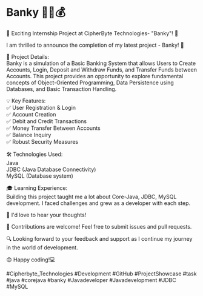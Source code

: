 # Banky 🏦💵💰

🚀 Exciting Internship Project at CipherByte Technologies- "Banky"! 🎉

I am thrilled to announce the completion of my latest project - Banky! 🌟

🎯 Project Details: <br>
Banky is a simulation of a Basic Banking System that allows Users to Create Accounts, Login, Deposit and Withdraw Funds, and Transfer Funds between Accounts. This project provides an opportunity to explore fundamental concepts of Object-Oriented Programming, Data Persistence using Databases, and Basic Transaction Handling.


💡 Key Features:<br>
✅ User Registration & Login<br>
✅ Account Creation<br>
✅ Debit and Credit Transactions<br>
✅ Money Transfer Between Accounts<br>
✅ Balance Inquiry<br>
✅ Robust Security Measures

🛠 Technologies Used:<br>
    Java<br>
    JDBC (Java Database Connectivity)<br>
    MySQL (Database system)<br>

🎓 Learning Experience:<br>
Building this project taught me a lot about Core-Java, JDBC, MySQL development. I faced challenges and grew as a developer with each step.

📢 I'd love to hear your thoughts!

🤝 Contributions are welcome! Feel free to submit issues and pull requests.

🔍 Looking forward to your feedback and support as I continue my journey in the world of development.

😊 Happy coding!💻

#Cipherbyte_Technologies #Development #GitHub #ProjectShowcase #task #java #corejava #banky #Javadeveloper
#Javadevelopment #JDBC #MySQL
